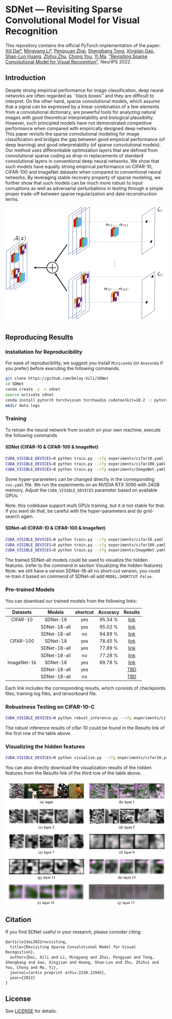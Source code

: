# SDNet — Revisiting Sparse Convolutional Model for Visual Recognition

This repository contains the official PyTorch implementation of the paper: 
[Xili Dai*](https://delay-xili.github.io/), [Mingyang Li*](https://thulimy.github.io/), 
[Pengyuan Zhai](https://billyzz.github.io/), [Shengbang Tong](https://tsb0601.github.io/petertongsb/),
[Xingjian Gao](https://xgao0613.github.io/), [Shao-Lun Huang](https://sites.google.com/view/slhuang/), [Zhihui Zhu](https://www.cis.jhu.edu/~zhihui/index.html), 
[Chong You](https://sites.google.com/view/cyou), [Yi Ma](https://people.eecs.berkeley.edu/~yima/). 
["Revisiting Sparse Convolutional Model for Visual Recognition"](https://arxiv.org/abs/2210.12945). NeurIPS 2022.

## Introduction
Despite strong empirical performance for image classification, 
deep neural networks are often regarded as ``black boxes'' and they are difficult to interpret. 
On the other hand, sparse convolutional models, which assume that a signal can be expressed by a linear combination of a few elements from a convolutional dictionary, 
are powerful tools for analyzing natural images with good theoretical interpretability and biological plausibility. 
However, such principled models have not demonstrated competitive performance when compared with empirically designed deep networks. 
This paper revisits the sparse convolutional modeling for image classification and bridges the gap between good empirical performance (of deep learning) and good interpretability (of sparse convolutional models). 
Our method uses differentiable optimization layers that are defined from convolutional sparse coding as drop-in replacements of standard convolutional layers in conventional deep neural networks. 
We show that such models have equally strong empirical performance on CIFAR-10, CIFAR-100 and ImageNet datasets when compared to conventional neural networks. 
By leveraging stable recovery property of sparse modeling, we further show that such models can be much more robust to input corruptions as well as adversarial perturbations in testing through a simple proper trade-off between sparse regularization and data reconstruction terms.

<p align="center">
<img src="figs/CSC.png"  width="600">
</p>

## Reproducing Results

### Installation for Reproducibility

For ease of reproducibility, we suggest you install `Miniconda` (or `Anaconda` if you prefer) before executing the following commands.

```bash
git clone https://github.com/Delay-Xili/SDNet
cd SDNet
conda create -y -n sdnet
source activate sdnet
conda install pytorch torchvision torchaudio cudatoolkit=10.2 -c pytorch
mkdir data logs
```

### Training

To retrain the neural network from scratch on your own machine, execute the following commands 

#### SDNet (CIFAR-10 & CIFAR-100 & ImageNet)

```bash
CUDA_VISIBLE_DEVICES=0 python train.py --cfg experiments/cifar10.yaml --dir_phase cifar10_sdnet18 LOG_DIR path/to/your/current/project
CUDA_VISIBLE_DEVICES=0 python train.py --cfg experiments/cifar100.yaml --dir_phase cifar100_sdnet18 LOG_DIR path/to/your/current/project
CUDA_VISIBLE_DEVICES=0 python train.py --cfg experiments/ImageNet.yaml --dir_phase imagenet_sdnet18 LOG_DIR path/to/your/current/project
```

Some hyper-parameters can be changed directly in the corresponding `xxx.yaml` file. 
We run the experiments on an NVIDIA RTX 3090 with 24GB memory. 
Adjust the ```CUDA_VISIBLE_DEVICES``` parameter based on available GPUs.

Note: this codebase support multi GPUs training, but it is not stable for that. If you want do that, be careful with the hyper-parameters and do grid-search again.

#### SDNet-all (CIFAR-10 & CIFAR-100 & ImageNet)

```bash
CUDA_VISIBLE_DEVICES=0 python train.py --cfg experiments/cifar10.yaml --dir_phase cifar10_sdnet18_all LOG_DIR path/to/your/current/project MODEL.NAME sdnet18_all
CUDA_VISIBLE_DEVICES=0 python train.py --cfg experiments/cifar100.yaml --dir_phase cifar100_sdnet18_all LOG_DIR path/to/your/current/project MODEL.NAME sdnet18_all
CUDA_VISIBLE_DEVICES=0 python train.py --cfg experiments/ImageNet.yaml --dir_phase imagenet_sdnet18_all LOG_DIR path/to/your/current/project MODEL.NAME sdnet18_all TRAIN.BATCH_SIZE 256
```

The trained SDNet-all models could be used to visualize the hidden features. (refer to the commend in section Visualizing the hidden features)
Note: we still have a version SDNet-18-all no short-cut version, you could re-train it based on commend of SDNet-all add ```MODEL.SHORTCUT False```.

### Pre-trained Models

You can download our trained models from the following links:

| Datasets    | Models      | shortcut    | Accuracy    | Results     |
| :---------: | :---------: | :---------: | :---------: | :---------: |
| CIFAR-10    | SDNet-18    |   yes       |  95.34 %    | [link](https://drive.google.com/drive/folders/1oZELeYgrNicKMtuO6RcZgafJMieixawy?usp=sharing)    |
|             | SDNet-18-all|   yes       |  95.02 %    | [link](https://drive.google.com/drive/folders/184YiNng89l2S1g-DPQD_gp8jb3vaTCLw?usp=sharing)    |
|             | SDNet-18-all|   no        |  94.89 %    | [link](https://drive.google.com/drive/folders/1SaVLqGJak-EmaTGwU14juvwIBJn9baFJ?usp=sharing)    |
| CIFAR-100   | SDNet-18    |   yes       |  78.45 %    | [link](https://drive.google.com/drive/folders/1EMA-f-6PsxAvaObp1zXuivl-EDFW4MPc?usp=sharing)    |
|             | SDNet-18-all|   yes       |  77.89 %    | [link](https://drive.google.com/drive/folders/1XYtv8Oh4wgHhP_UAF2P0AZHG0fH6AQEc?usp=sharing)    |
|             | SDNet-18-all|   no        |  77.28 %    | [link](https://drive.google.com/drive/folders/1Jx871n7JAFVCkly8JRCBqKeQAnCNI-rH?usp=sharing)    |
| ImageNet-1k | SDNet-18    |   yes       |  69.78 %    | [link](https://drive.google.com/drive/folders/1USIY9H3Aa4EV0K0T71gCe2VDSbyBIVO0?usp=sharing)    |
|             | SDNet-18-all|   yes       |             | [TBD]()    |
|             | SDNet-18-all|   no        |             | [TBD]()    |

Each link includes the corresponding results, which consists of checkpoints files, training log files, and tensorboard file. <br>

### Robustness Testing on CIFAR-10-C

```bash
CUDA_VISIBLE_DEVICES=0 python robust_inference.py --cfg experiments/cifar10.yaml --dir_phase cifar10_sdnet18 LOG_DIR path/to/your/current/project TRAIN.MODEL_FILE path/to/the/ckpt/model_best.pth.tar
```
The robust inference results of cifar-10 could be found in the Results link of the first row of the table above.

### Visualizing the hidden features

```bash
CUDA_VISIBLE_DEVICES=0 python visualize.py --cfg experiments/cifar10.yaml --dir_phase cifar10_sdnet18_all_no_shortcut/viz MODEL.NAME sdnet18_all MODEL.SHORTCUT False TRAIN.MODEL_FILE logs/cifar10_sdnet18_all_no_shortcut/model_best.pth.tar
```

You can also directly download the visualization results of the hidden features from the Results link of the third row of the table above. 

<p align="center">
<img src="figs/viz_imgnt.png"  width="600">
</p>

## Citation

If you find SDNet useful in your research, please consider citing:

```
@article{dai2022revisiting,
  title={Revisiting Sparse Convolutional Model for Visual Recognition},
  author={Dai, Xili and Li, Mingyang and Zhai, Pengyuan and Tong, Shengbang and Gao, Xingjian and Huang, Shao-Lun and Zhu, Zhihui and You, Chong and Ma, Yi},
  journal={arXiv preprint arXiv:2210.12945},
  year={2022}
}
```

## License

See [LICENSE](LICENSE) for details.